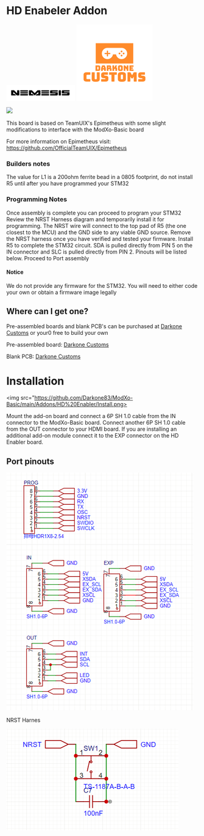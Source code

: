 # HD Enabeler Addon

<img src="https://github.com/Darkone83/ModXo-RP2040-Tiny/blob/main/Images/Nemesis.png" width=180> ![alt text](https://github.com/Darkone83/ModXo-Basic/blob/main/Images/DC%20logo.png?raw=true)

<img src="https://github.com/Darkone83/ModXo-Basic/main/Addons/HD%20Enabler/Board.png" width=300>

This board is based on TeamUIX's Epimetheus with some slight modifications to interface with the ModXo-Basic board

For more information on Epimetheus visit: https://github.com/OfficialTeamUIX/Epimetheus

### Builders notes

The value for L1 is a 200ohm ferrite bead in a 0805 footprint, do not install R5 until after you have programmed your STM32

### Programming Notes

Once assembly is complete you can proceed to program your STM32 Review the NRST Harness diagram and temporarily install it for programming. The NRST wire will connect to the top pad of R5 (the one closest to the MCU) and the GND side to any viable GND source. Remove the NRST harness once you have verified and tested your firmware. Install R5 to complete the STM32 circuit. SDA is pulled directly from PIN 5 on the IN connector and SLC is pulled directly from PIN 2. Pinouts will be listed below. Proceed to Port assembly

#### Notice

We do not provide any firmware for the STM32. You will need to either code your own or obtain a firmware image legally

## Where can I get one?

Pre-assembled boards and blank PCB's can be purchased at <a href="https://www.darkonecuscoms.com">Darkone Customs</a> or your0 free to build your own

Pre-assembled board: <a href="https://www.darkonecustoms.com/store/p/hd-enabeler-add-on-for-modxo-basic-assembled"> Darkone Customs</a>

Blank PCB: <a href="https://www.darkonecustoms.com/store/p/hd-enabler-add-on-for-modxo-basic-pcb">Darkone Customs</a>

# Installation

<img src="https://github.com/Darkone83/ModXo-Basic/main/Addons/HD%20Enabler/Install.png>

Mount the add-on board and connect a 6P SH 1.0 cable from the IN connector to the ModXo-Basic board. Connect another 6P SH 1.0 cable from the OUT connector to your HDMI board. If you are installing an additional add-on module connect it to the EXP connector on the HD Enabler board.  

## Port pinouts

![alt_image](https://github.com/Darkone83/ModXo-Basic/blob/main/Addons/HD%20Enabler/HD%20Enabler%20Ports.png?raw=true)

NRST Harnes

![alt_image](https://raw.githubusercontent.com/Darkone83/ModXo-RP2040-Tiny/refs/heads/main/Images/NRST.png?raw=true)
